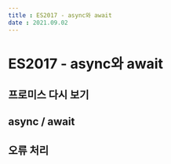 ```yaml
---
title : ES2017 - async와 await  
date : 2021.09.02
---
```


# ES2017 - async와 await

## 프로미스 다시 보기


## async / await


## 오류 처리
